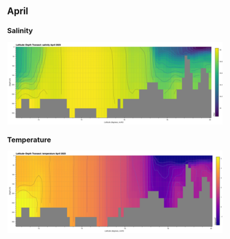 ## April
### Salinity
![2023 April Salinity](2023_April_so.png)
### Temperature
![2023 April Temperature](2023_April_thetao.png)